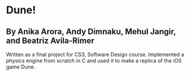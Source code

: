 # Dune!
## By Anika Arora, Andy Dimnaku, Mehul Jangir, and Beatriz Avila-Rimer

Written as a final project for CS3, Software Design course. 
Implemented a physics engine from scratch in C and used it to make a replica of the iOS game Dune. 
